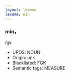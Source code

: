 ```yaml
---
layout: lexeme
lexeme: min
---
```


###  min₁

fgk
* UPOS:  NOUN
* Origin:  unk
* Blacklisted:  FGK
* Semantic tags:  MEASURE

